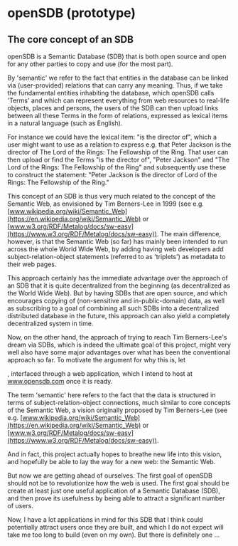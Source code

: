 # openSDB (prototype)

## The core concept of an SDB

openSDB is a Semantic Database (SDB) that is both open source and open for any
other parties to copy and use (for the most part).

By 'semantic' we refer to the fact that entities in the database can be linked
via (user-provided) relations that can carry any meaning. Thus, if we take the
fundamental entities inhabiting the database, which openSDB calls 'Terms' and
which can represent everything from web resources to real-life objects, places
and persons, the users of the SDB can then upload links between all these Terms
in the form of relations, expressed as lexical items in a natural language
(such as English).

For instance we could have the lexical item: "is the director of", which a user
might want to use as a relation to express e.g. that Peter Jackson is the
director of The Lord of the Rings: The Fellowship of the Ring. That user can
then upload or find the Terms "is the director of", "Peter Jackson" and "The
Lord of the Rings: The Fellowship of the Ring" and subsequently use these to
construct the statement: "Peter Jackson is the director of Lord of the Rings:
The Fellowship of the Ring."

This concept of an SDB is thus very much related to the concept of the Semantic
Web, as envisioned by Tim Berners-Lee in 1999 (see e.g.
[www.wikipedia.org/wiki/Semantic_Web](https://en.wikipedia.org/wiki/Semantic_Web) or [www.w3.org/RDF/Metalog/docs/sw-easy](https://www.w3.org/RDF/Metalog/docs/sw-easy)).
The main difference, however, is that the Semantic Web (so far) has mainly been
intended to run across the whole World Wide Web, by adding having web developers
add subject-relation-object statements (referred to as 'triplets') as metadata
to their web pages.

This approach certainly has the immediate advantage over the approach of an SDB
that it is quite decentralized from the beginning (as decentralized as the
World Wide Web). But by having SDBs that are open source, and which encourages
copying of (non-sensitive and in-public-domain) data, as well as subscribing to
a goal of combining all such SDBs into a decentralized distributed database
in the future, this approach can also yield a completely decentralized system
in time.

Now, on the other hand, the approach of trying to reach Tim Berners-Lee's dream
via SDBs, which is indeed the ultimate goal of this project, might very well
also have some major advantages over what has been the conventional approach so
far. To motivate the argument for why this is, let







, interfaced through a web
application, which I intend to host at www.opensdb.com once it is ready.

The term 'semantic' here refers to the fact that the data is structured in terms
of subject-relation-object connections, much similar to core concepts of the
Semantic Web, a vision originally proposed by Tim Berners-Lee (see e.g.
[www.wikipedia.org/wiki/Semantic_Web](https://en.wikipedia.org/wiki/Semantic_Web) or [www.w3.org/RDF/Metalog/docs/sw-easy](https://www.w3.org/RDF/Metalog/docs/sw-easy)).

And in fact, this project actually hopes to breathe new life into this vision,
and hopefully be able to lay the way for a new web: the Semantic Web.

But now we are getting ahead of ourselves. The first goal of openSDB should not
be to revolutionize how the web is used. The first goal should be create at
least just one useful application of a Semantic Database (SDB), and then prove
its usefulness by being able to attract a significant number of users.

Now, I have a lot applications in mind for this SDB that I think could
potentially attract users once they are built, and which I do not expect will
take me too long to build (even on my own). But there is definitely one ...
